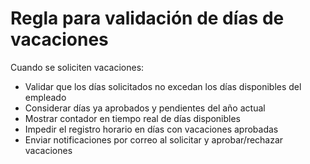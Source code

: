 # Regla para validación de días de vacaciones

Cuando se soliciten vacaciones:
- Validar que los días solicitados no excedan los días disponibles del empleado
- Considerar días ya aprobados y pendientes del año actual
- Mostrar contador en tiempo real de días disponibles
- Impedir el registro horario en días con vacaciones aprobadas
- Enviar notificaciones por correo al solicitar y aprobar/rechazar vacaciones